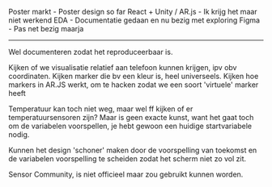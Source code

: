 Poster markt - Poster design so far
React + Unity / AR.js - Ik krijg het maar niet werkend
EDA - Documentatie gedaan en nu bezig met exploring
Figma - Pas net bezig maarja

---
Wel documenteren zodat het reproduceerbaar is.

Kijken of we visualisatie relatief aan telefoon kunnen krijgen, ipv obv coordinaten.
Kijken marker die bv een kleur is, heel universeels.
Kijken hoe markers in AR.JS werkt, om te hacken zodat we een soort 'virtuele' marker heeft

Temperatuur kan toch niet weg, maar wel ff kijken of er temperatuursensoren zijn? Maar is geen exacte kunst, want het gaat toch om de variabelen voorspellen, je hebt gewoon een huidige startvariabele nodig.

Kunnen het design 'schoner' maken door de voorspelling van toekomst en de variabelen voorspelling te scheiden zodat het scherm niet zo vol zit.

Sensor Community, is niet officieel maar zou gebruikt kunnen worden.